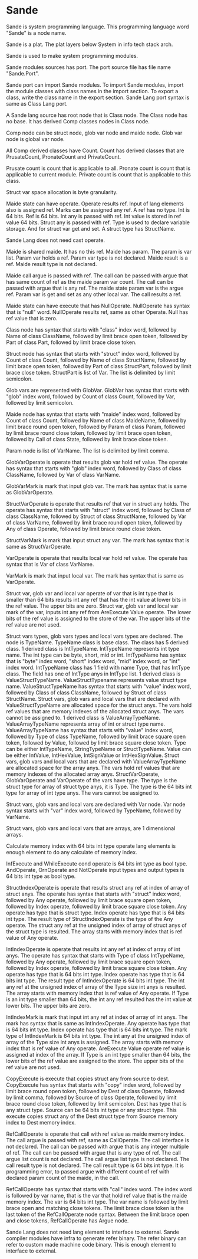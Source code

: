 # Sande

Sande is system programming language.
This programming language word "Sande" is a node name.

Sande is a plat.
The plat layers below System in info tech stack arch.

Sande is used to make system programming modules.

Sande modules sources has port.
The port source file has file name "Sande.Port".

Sande port can import Sande modules.
To import Sande modules, import the module classes with class names in the import section.
To export a class, write the class name in the export section.
Sande Lang port syntax is same as Class Lang port.

A Sande lang source has root node that is Class node.
The Class node has no base.
It has derived Comp classes nodes in Class node.

Comp node can be struct node, glob var node and maide node.
Glob var node is global var node.

All Comp derived classes have Count.
Count has derived classes that are PrusateCount, PronateCount and PrivateCount.

Prusate count is count that is applicable to all.
Pronate count is count that is applicable to current module.
Private count is count that is applicable to this class.

Struct var space allocation is byte granularity.

Maide state can have operate.
Operate results ref.
Input of lang elements also is assigned ref.
Marks can be assigned any ref.
A ref has no type.
Int is 64 bits. Ref is 64 bits.
Int any is passed with ref.
Int value is stored in ref value 64 bits.
Struct any is passed with ref.
Type is used to declare variable storage.
And for struct var get and set.
A struct type has StructName.

Sande Lang does not need cast operate.

Maide is shared maide. It has no this ref.
Maide has param. The param is var list.
Param var holds a ref. Param var type is not declared.
Maide result is a ref.
Maide result type is not declared.

Maide call argue is passed with ref.
The call can be passed with argue that has same count of ref as the maide param var count.
The call can be passed with argue that is any ref.
The maide state param var is the argue ref.
Param var is get and set as any other local var.
The call results a ref.

Maide state can have execute that has NullOperate.
NullOperate has syntax that is "null" word.
NullOperate results ref, same as other Operate.
Null has ref value that is zero.

Class node has syntax that starts with "class" index word, followed by Name of class ClassName,
followed by limit brace open token, followed by Part of class Part, 
followed by limit brace close token.

Struct node has syntax that starts with "struct" index word, followed by Count of class Count, 
followed by Name of class StructName,
followed by limit brace open token, followed by Part of class StructPart,
followed by limit brace close token.
StructPart is list of Var. The list is delimited by limit semicolon.

Glob vars are represented with GlobVar.
GlobVar has syntax that starts with "glob" index word, followed by Count of class Count, 
followed by Var, followed by limit semicolon.

Maide node has syntax that starts with "maide" index word, followed by Count of class Count, 
followed by Name of class MaideName, followed by limit brace round open token,
followed by Param of class Param, followed by limit brace round close token, 
followed by limit brace open token, followed by Call of class State, 
followed by limit brace close token.

Param node is list of VarName. The list is delimited by limit comma.

GlobVarOperate is operate that results glob var hold ref value.
The operate has syntax that starts with "glob" index word, followed by Class of class ClassName, 
followed by Var of class VarName.

GlobVarMark is mark that input glob var.
The mark has syntax that is same as GlobVarOperate.

StructVarOperate is operate that results ref that var in struct any holds.
The operate has syntax that starts with "struct" index word, followed by Class of class ClassName, 
followed by Struct of class StructName, followed by Var of class VarName, 
followed by limit brace round open token, 
followed by Any of class Operate, followed by limit brace round close token.

StructVarMark is mark that input struct any var.
The mark has syntax that is same as StructVarOperate.

VarOperate is operate that results local var hold ref value.
The operate has syntax that is Var of class VarName.

VarMark is mark that input local var.
The mark has syntax that is same as VarOperate.

Struct var, glob var and local var operate of var that is int type that is smaller than 64 bits
results int any ref that has the int value at lower bits in the ref value.
The upper bits are zero.
Struct var, glob var and local var mark of the var, inputs int any ref 
from AreExecute Value operate.
The lower bits of the ref value is assigned to the store of the var.
The upper bits of the ref value are not used.

Struct vars types, glob vars types and local vars types are declared.
The node is TypeName.
TypeName class is base class.
The class has 5 derived class.
1 derived class is IntTypeName. IntTypeName represents int type name.
The int type can be byte, short, mid or int.
IntTypeName has syntax that is "byte" index word, "short" index word, "mid" index word, or "int" index word.
IntTypeName class has 1 field with name Type, that has IntType class. The field has one of IntType anys in IntType list.
1 derived class is ValueStructTypeName.
ValueStructTypename represents value struct type name.
ValueStructTypeName has syntax that starts with "value" index word, followed by Class of class ClassName, 
followed by Struct of class StructName.
Struct vars, glob vars and local vars that are declared with ValueStructTypeName are allocated space for the struct anys.
The vars hold ref values that are memory indexes of the allocated struct anys.
The vars cannot be assigned to.
1 derived class is ValueArrayTypeName.
ValueArrayTypeName represents array of int or struct type name.
ValueArrayTypeName has syntax that starts with "value" index word, followed by Type of class TypeName, followed by limit brace square open token, 
followed by Value, followed by limit brace square close token.
Type can be either IntTypeName, StringTypeName or StructTypeName.
Value can be either IntValue, IntHexValue, IntSignValue or IntHexSignValue.
Struct vars, glob vars and local vars that are declared with ValueArrayTypeName are allocated space for the array anys.
The vars hold ref values that are memory indexes of the allocated array anys.
StructVarOperate, GlobVarOperate and VarOperate of the vars have type.
The type is the struct type for array of struct type anys, it is Type.
The type is the 64 bits int type for array of int type anys.
The vars cannot be assigned to.

Struct vars, glob vars and local vars are declared with Var node.
Var node syntax starts with "var" index word, followed by TypeName, followed by VarName.

Struct vars, glob vars and local vars that are arrays, are 1 dimensional arrays.

Calculate memory index with 64 bits int type operate lang elements is enough element to
do any calculate of memory index.

InfExecute and WhileExecute cond operate is 64 bits int type as bool type.
AndOperate, OrnOperate and NotOperate input types and output types is 64 bits int type as bool type.

StructIndexOperate is operate that results struct any ref at index of array of struct anys.
The operate has syntax that starts with "struct" index word, followed by Any operate, 
followed by limit brace square open token, 
followed by Index operate, followed by limit brace square close token.
Any operate has type that is struct type.
Index operate has type that is 64 bits int type.
The result type of StructIndexOperate is the type of the Any operate.
The struct any ref at the unsigned index of array of struct anys of the struct type is resulted.
The array starts with memory index that is ref value of Any operate.

IntIndexOperate is operate that results int any ref at index of array of int anys.
The operate has syntax that starts with Type of class IntTypeName, followed by Any operate, followed by limit brace square open token, 
followed by Index operate, followed by limit brace square close token.
Any operate has type that is 64 bits int type.
Index operate has type that is 64 bits int type.
The result type of IntIndexOperate is 64 bits int type.
The int any ref at the unsigned index of array of the Type size int anys is resulted.
The array starts with memory index that is ref value of Any operate.
If Type is an int type smaller than 64 bits, the int any ref resulted has the int value at lower bits.
The upper bits are zero.

IntIndexMark is mark that input int any ref at index of array of int anys.
The mark has syntax that is same as IntIndexOperate.
Any operate has type that is 64 bits int type.
Index operate has type that is 64 bits int type.
The mark type of IntIndexMark is 64 bits int type.
The int any at the unsigned index of array of the Type size int anys is assigned.
The array starts with memory index that is ref value of Any operate.
AreExecute Value operate ref value is assigned at index of the array.
If Type is an int type smaller than 64 bits, the lower bits of the ref value are assigned to the store.
The upper bits of the ref value are not used.

CopyExecute is execute that copies struct any from source to dest.
CopyExecute has syntax that starts with "copy" index word, followed by limit brace round open token,
followed by Dest of class Operate, followed by limit comma, 
followed by Source of class Operate, followed by limit brace round close token, 
followed by limit semicolon.
Dest has type that is any struct type.
Source can be 64 bits int type or any struct type.
This execute copies struct any of the Dest struct type from Source memory index to Dest memory index.

RefCallOperate is operate that call with ref value as maide memory index.
The call argue is passed with ref, same as CallOperate.
The call interface is not declared.
The call can be passed with argue that is any integer multiple of ref.
The call can be passed with argue that is any type of ref.
The call argue list count is not declared.
The call argue list type is not declared.
The call result type is not declared.
The call result type is 64 bits int type.
It is programming error, to passed argue with different count of ref with declared param count of the maide, in the call.

RefCallOperate has syntax that starts with "call" index word.
The index word is followed by var name, that is the var that hold ref value that is the maide memory index.
The var is 64 bits int type.
The var name is followed by limit brace open and matching close tokens.
The limit brace close token is the last token of the RefCallOperate node syntax.
Between the limit brace open and close tokens, RefCallOperate has Argue node.

Sande Lang does not need lang element to interface to external.
Sande compiler modules have infra to generate refer binary.
The refer binary can refer to custom made machine code binary.
This is enough element to interface to external.